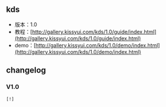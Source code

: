 ## kds

* 版本：1.0
* 教程：[http://gallery.kissyui.com/kds/1.0/guide/index.html](http://gallery.kissyui.com/kds/1.0/guide/index.html)
* demo：[http://gallery.kissyui.com/kds/1.0/demo/index.html](http://gallery.kissyui.com/kds/1.0/demo/index.html)

## changelog

### V1.0

    [!]


